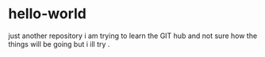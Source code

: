 # hello-world
just another repository 
i am trying to learn the GIT hub and not sure how the things will be going but i ill try .
